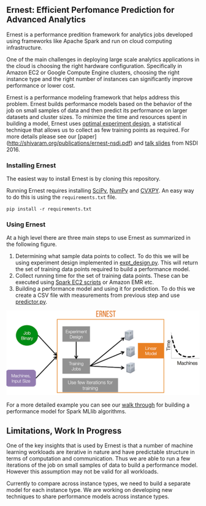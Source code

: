 ## Ernest: Efficient Perfomance Prediction for Advanced Analytics

Ernest is a performance predition framework for analytics jobs developed using frameworks like Apache Spark and run on cloud computing infrastructure. 

One of the main challenges in deploying large scale analytics applications in
the cloud is choosing the right hardware configuration. Specifically in Amazon
EC2 or Google Compute Engine clusters, choosing the right instance type and the
right number of instances can significantly improve performance or lower cost. 

Ernest is a performance modeling framework that helps address this problem.
Ernest builds performance models based on the behavior of the job on small
samples of data and then predict its performance on larger datasets and cluster
sizes. To minimize the time and resources spent in building a model, Ernest
uses [optimal experiment design](https://en.wikipedia.org/wiki/Optimal_design),
a statistical technique that allows us to collect as few training points as
required. For more details please see our [paper]
(http://shivaram.org/publications/ernest-nsdi.pdf) and [talk slides](http://shivaram.org/talks/ernest-nsdi-2016.pdf) from NSDI 2016.

### Installing Ernest

The easiest way to install Ernest is by cloning this repository.

Running Ernest requires installing [SciPy](http://scipy.org), [NumPy](http://numpy.org) and
[CVXPY](http://www.cvxpy.org). An easy way to do this is using the `requirements.txt` file.

```
pip install -r requirements.txt
```

### Using Ernest

At a high level there are three main steps to use Ernest as summarized in the following figure.

1. Determining what sample data points to collect. To do this we will be using experiment design
   implemented in [expt_design.py](expt_design.py). This will return the set of training data points
required to build a performance model.  
2. Collect running time for the set of training data points. These can be executed using [Spark EC2
   scripts](http://github.com/amplab/spark-ec2) or Amazon EMR etc.
3. Building a performance model and using it for prediction. To do this we create a CSV file with
   measurements from previous step and use [predictor.py](predictor.py). 

<p style="text-align: center;">
  <img src="docs/img/ernest-workflow.png" title="Ernest Workflow" alt="Ernest Workflow" />
</p>

For a more detailed example you can see our [walk through](examples/mllib_rcv1.md) for building a
performance model for Spark MLlib algorithms.

## Limitations, Work In Progress

One of the key insights that is used by Ernest is that a number of machine learning workloads are
iterative in nature and have predictable structure in terms of computation and communication.
Thus we are able to run a few iterations of the job on small samples of data to build a performance
model. However this assumption may not be valid for all workloads.

Currently to compare across instance types, we need to build a separate model for each instance
type. We are working on developing new techniques to share performance models across instance types.

